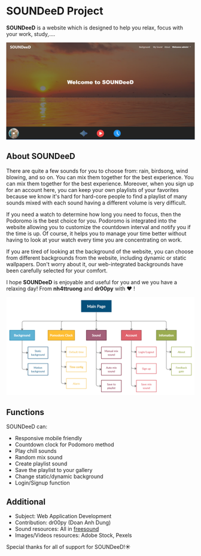 # SOUNDeeD Project
**SOUNDeeD** is a website which is designed to help you relax, focus with your work, study,....

![Soundeed](images/soundeed.png)

## About SOUNDeeD
There are quite a few sounds for you to choose from: rain, birdsong, wind blowing, and so on. You can mix them together for the best experience. You can mix them together for the best experience. Moreover, when you sign up for an account here, you can keep your own playlists of your favorites because we know it's hard for hard-core people to find a playlist of many sounds mixed with each sound having a different volume is very difficult.

If you need a watch to determine how long you need to focus, then the Podoromo is the best choice for you.  Podoromo is integrated into the website allowing you to customize the countdown interval and notify you if the time is up. Of course, it helps you to manage your time better without having to look at your watch every time you are concentrating on work.

If you are tired of looking at the background of the website, you can choose from different backgrounds from the website, including dynamic or static wallpapers. Don't worry about it, our web-integrated backgrounds have been carefully selected for your comfort.

I hope **SOUNDeeD** is enjoyable and useful for you and we you have a relaxing day! From **nh4ttruong** and **dr00py** with :heart: !

![Graph Function](images/graph-function.jpg)

## Functions
SOUNDeeD can:
- Responsive mobile friendly
- Countdown clock for Podomoro method
- Play chill sounds
- Random mix sound
- Create playlist sound
- Save the playlist to your gallery
- Change static/dynamic background
- Login/Signup function

## Additional
- Subject: Web Application Development
- Contribution: dr00py (Doan Anh Dung)
- Sound resources: All in [freesound](http://www.freesound.org/)
- Images/Videos resources: Adobe Stock, Pexels

Special thanks for all of support for SOUNDeeD!☀️

